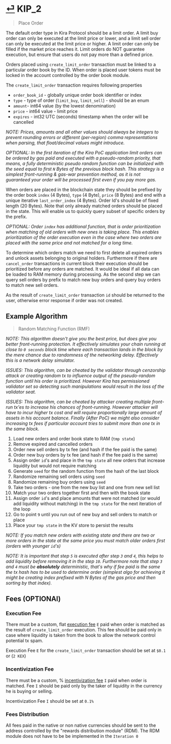 # [⏎](README.md#Roadmap) KIP_2

> Place Order

The default order type in Kira Protocol should be a limit order. A limit buy order can only be executed at the limit price or lower, and a limit sell order can only be executed at the limit price or higher. A limit order can only be filled if the market price reaches it. Limit orders do NOT guarantee execution, but ensure that users do not pay more than a defined price.

Orders placed using `create_limit_order` transaction must be linked to a particular order book by the ID. When order is placed user tokens must be locked in the account controlled by the order book module.   

The `create_limit_order` transaction requires following properties
 * `order_book_id` - globally unique order book identifier or index
 * `type` - type of order (`limit_buy`, `limit_sell`) - should be an enum
 * `amount`- int64 value (by the lowest denomination)
 * `price` - int64 value - limit price
 * `expires` - int32 UTC (seconds) timestamp when the order will be cancelled

_NOTE: Prices, amounts and all other values should always be integers to prevent rounding errors or different (per-region) comma representations when parsing, that float/decimal values might introduce._

_OPTIONAL: In the first iteration of the Kira PoC application limit orders can be ordered by gas paid and executed with a pseudo-random priority, that means, a fully deterministic  pseudo random function can be initialized with the seed equal to first `N` Bytes of the previous block hash. This strategy is a simplest front-running & gas-war prevention method, as it is not guaranteed your order will be processed first even if you pay more gas._

When orders are placed in the blockchain state they should be prefixed by the order book `index` (4 Bytes), `type` (4 Byte), `price` (8 Bytes) and end with a unique iterative `last_order_index` (4 Bytes). Order Id's should be of fixed length (20 Bytes). Note that only already matched orders should be placed in the state. This will enable us to quickly query subset of specific orders by the prefix.

_OPTIONAL: Order `index` has additional function, that is order prioritization when matching of old orders with new ones is taking place. This enables prioritization of the order execution even in the case where two orders are placed with the same price and not matched for a long time._

To determine which orders match we need to first delete all expired orders and unlock assets belonging to original holders. Furthermore if there are `cancel_order` transactions in current block their execution should be prioritized before any orders are matched. It would be ideal if all data can be loaded to RAM memory during processing. As the second step we can query sell orders by prefix to match new buy orders and query buy orders to match new sell orders.

As the result of `create_limit_order` transaction `id` should be returned to the user, otherwise error response if order was not created.

## Example Algorithm

> Random Matching Function (RMF)

_NOTE: This algorithm doesn't give you the best price, but does give you better front-running protection. It effectively simulates your chain running at close to `0 seconds` block time where each transaction lands in the block by the mere chance due to randomness of the networking delay. Effectively this is a network delay simulator._

_ISSUES: This algorithm, can be cheated by the validator through cenzorship attack or creating random tx to influence output of the pseudo-random function until his order is prioritized. However Kira has permissioned validator set so detecting such manipulations would result in the loss of the validator seat._

_ISSUES: This algorithm, can be cheated by attacker creating multiple front-run tx'es to increase his chances of front-running. However attacker will have to incur higher tx cost and will require proportionally large amount of assets in his account balance. Finally (After PoC) we might also consider increasing tx fees if particular account tries to submit more than one tx in the same block._

1. Load new orders and order book state to RAM (`tmp state`)
2. Remove expired and cancelled orders
3. Order new sell orders by tx fee (and hash if the fee paid is the same)
4. Order new buy orders by tx fee (and hash if the fee paid is the same)
5. Assign order `id`'s and place in the `tmp state` all new orders that increase liquidity but would not require matching
6. Generate `seed` for the random function from the hash of the last block
7. Randomize remaining sell orders using `seed`
8. Randomize remaining buy orders using `seed`
9. Take two orders - one from the new buy list and one from new sell list
10. Match your two orders together first and then with the book state
11. Assign order `id`'s and place amounts that were not matched (or would add liquidity without matching) in the `tmp state` for the next iteration of the loop
12. Go to point `9` until you run out of new buy and sell orders to match or place
13. Place your `tmp state` in the KV store to persist the results

_NOTE: If you match new orders with existing state and there are two or more orders in the state at the same price you must match older orders first (orders with younger `id`'s)_

_NOTE: It is important that step `5` is executed after step `3` and `4`, this helps to add liquidity before removing it in the step `10`. Furthermore note that step `3` and `4` must be **absolutely** deterministic, that's why if fee paid is the same the tx hash has to be used to determine order (simplest algo for achieving it might be creating index prefixed with N Bytes of the gas price and then sorting by that index)._

## Fees (OPTIONAl)

### Execution Fee

There must be a custom, flat [execution fee](../fees.md#execution-fee) `Ε` paid when order is matched as the result of `create_limit_order` execution. This fee should be paid only in case where liquidity is taken from the book to allow the network control potential tx spam.

Execution Fee `Ε` for the `create_limit_order` transaction should be set at `$0.1` or (`2 KEX`)

### Incentivization Fee

There must be a custom, % [incentivization fee](../fees.md#incentivization-fee) `Ι` paid when order is matched. Fee `Ι` should be paid only by the taker of liquidity in the currency he is buying or selling. 

Incentivization Fee `Ι` should be set at `0.1%`

### Fees Distribution

All fees paid in the native or non native currencies should be sent to the address controlled by the "rewards distribution module" (RDM). The RDM module does not have to be be implemented in the `Iteration 0`



